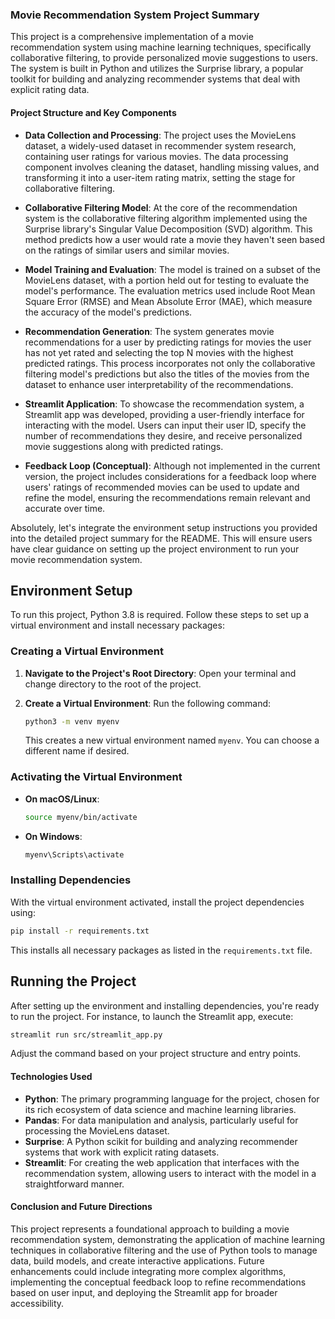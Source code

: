 ### Movie Recommendation System Project Summary

This project is a comprehensive implementation of a movie recommendation system using machine learning techniques, specifically collaborative filtering, to provide personalized movie suggestions to users. The system is built in Python and utilizes the Surprise library, a popular toolkit for building and analyzing recommender systems that deal with explicit rating data.

#### Project Structure and Key Components

- **Data Collection and Processing**: The project uses the MovieLens dataset, a widely-used dataset in recommender system research, containing user ratings for various movies. The data processing component involves cleaning the dataset, handling missing values, and transforming it into a user-item rating matrix, setting the stage for collaborative filtering.

- **Collaborative Filtering Model**: At the core of the recommendation system is the collaborative filtering algorithm implemented using the Surprise library's Singular Value Decomposition (SVD) algorithm. This method predicts how a user would rate a movie they haven't seen based on the ratings of similar users and similar movies.

- **Model Training and Evaluation**: The model is trained on a subset of the MovieLens dataset, with a portion held out for testing to evaluate the model's performance. The evaluation metrics used include Root Mean Square Error (RMSE) and Mean Absolute Error (MAE), which measure the accuracy of the model's predictions.

- **Recommendation Generation**: The system generates movie recommendations for a user by predicting ratings for movies the user has not yet rated and selecting the top N movies with the highest predicted ratings. This process incorporates not only the collaborative filtering model's predictions but also the titles of the movies from the dataset to enhance user interpretability of the recommendations.

- **Streamlit Application**: To showcase the recommendation system, a Streamlit app was developed, providing a user-friendly interface for interacting with the model. Users can input their user ID, specify the number of recommendations they desire, and receive personalized movie suggestions along with predicted ratings.

- **Feedback Loop (Conceptual)**: Although not implemented in the current version, the project includes considerations for a feedback loop where users' ratings of recommended movies can be used to update and refine the model, ensuring the recommendations remain relevant and accurate over time.

Absolutely, let's integrate the environment setup instructions you provided into the detailed project summary for the README. This will ensure users have clear guidance on setting up the project environment to run your movie recommendation system.

## Environment Setup

To run this project, Python 3.8 is required. Follow these steps to set up a virtual environment and install necessary packages:

### Creating a Virtual Environment

1. **Navigate to the Project's Root Directory**: Open your terminal and change directory to the root of the project.

2. **Create a Virtual Environment**: Run the following command:
   ```bash
   python3 -m venv myenv
   ```
   This creates a new virtual environment named `myenv`. You can choose a different name if desired.

### Activating the Virtual Environment

- **On macOS/Linux**:
  ```bash
  source myenv/bin/activate
  ```
- **On Windows**:
  ```cmd
  myenv\Scripts\activate
  ```

### Installing Dependencies

With the virtual environment activated, install the project dependencies using:
```bash
pip install -r requirements.txt
```
This installs all necessary packages as listed in the `requirements.txt` file.

## Running the Project

After setting up the environment and installing dependencies, you're ready to run the project. For instance, to launch the Streamlit app, execute:
```bash
streamlit run src/streamlit_app.py
```
Adjust the command based on your project structure and entry points.

#### Technologies Used

- **Python**: The primary programming language for the project, chosen for its rich ecosystem of data science and machine learning libraries.
- **Pandas**: For data manipulation and analysis, particularly useful for processing the MovieLens dataset.
- **Surprise**: A Python scikit for building and analyzing recommender systems that work with explicit rating datasets.
- **Streamlit**: For creating the web application that interfaces with the recommendation system, allowing users to interact with the model in a straightforward manner.

#### Conclusion and Future Directions

This project represents a foundational approach to building a movie recommendation system, demonstrating the application of machine learning techniques in collaborative filtering and the use of Python tools to manage data, build models, and create interactive applications. Future enhancements could include integrating more complex algorithms, implementing the conceptual feedback loop to refine recommendations based on user input, and deploying the Streamlit app for broader accessibility.
